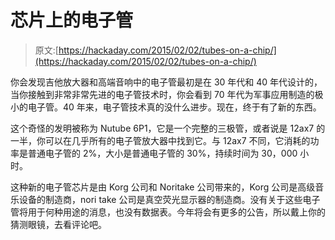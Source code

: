 # 芯片上的电子管

> 原文:[https://hackaday.com/2015/02/02/tubes-on-a-chip/](https://hackaday.com/2015/02/02/tubes-on-a-chip/)

你会发现吉他放大器和高端音响中的电子管最初是在 30 年代和 40 年代设计的，当你接触到非常非常先进的电子管技术时，你会看到 70 年代为军事应用制造的极小的电子管。40 年来，电子管技术真的没什么进步。现在，终于有了新的东西。

这个奇怪的发明被称为 Nutube 6P1，它是一个完整的三极管，或者说是 12ax7 的一半，你可以在几乎所有的电子管放大器中找到它。与 12ax7 不同，它消耗的功率是普通电子管的 2%，大小是普通电子管的 30%，持续时间为 30，000 小时。

这种新的电子管芯片是由 Korg 公司和 Noritake 公司带来的，Korg 公司是高级音乐设备的制造商，nori take 公司是真空荧光显示器的制造商。没有关于这些电子管将用于何种用途的消息，也没有数据表。今年将会有更多的公告，所以戴上你的猜测眼镜，去看评论吧。